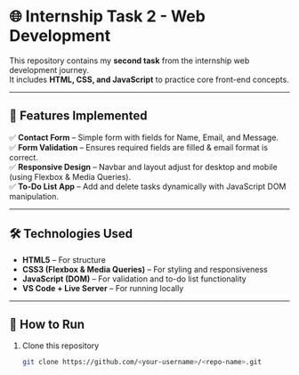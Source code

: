 # 🌐 Internship Task 2 - Web Development

This repository contains my **second task** from the internship web development journey.  
It includes **HTML, CSS, and JavaScript** to practice core front-end concepts.

---

## 📌 Features Implemented
✅ **Contact Form** – Simple form with fields for Name, Email, and Message.  
✅ **Form Validation** – Ensures required fields are filled & email format is correct.  
✅ **Responsive Design** – Navbar and layout adjust for desktop and mobile (using Flexbox & Media Queries).  
✅ **To-Do List App** – Add and delete tasks dynamically with JavaScript DOM manipulation.  

---

## 🛠️ Technologies Used
- **HTML5** – For structure  
- **CSS3 (Flexbox & Media Queries)** – For styling and responsiveness  
- **JavaScript (DOM)** – For validation and to-do list functionality  
- **VS Code + Live Server** – For running locally  

---

## 🚀 How to Run
1. Clone this repository  
   ```bash
   git clone https://github.com/<your-username>/<repo-name>.git
